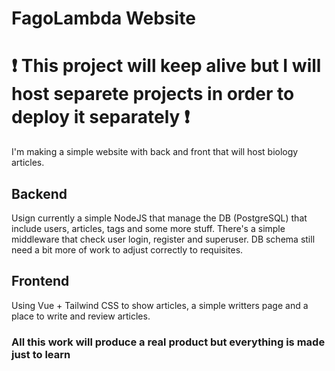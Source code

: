 # FagoLambda Website

# :heavy_exclamation_mark: This project will keep alive but I will host separete projects in order to deploy it separately :heavy_exclamation_mark:

I'm making a simple website with back and front that will host biology articles.

## Backend
Usign currently a simple NodeJS that manage the DB (PostgreSQL) that include users, articles, tags and some more stuff.
There's a simple middleware that check user login, register and superuser.
DB schema still need a bit more of work to adjust correctly to requisites.

## Frontend 
Using Vue + Tailwind CSS to show articles, a simple writters page and a place to write and review articles.


### All this work will produce a real product but everything is made just to learn
